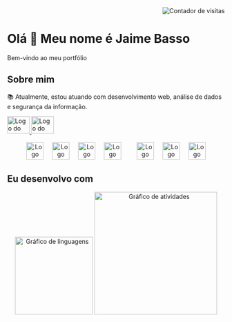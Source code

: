 <div align="right">
  <img src="https://profile-counter.glitch.me/jaimejunr/count.svg?" alt="Contador de visitas" />
</div>

<h1 align="left">Olá 👋 Meu nome é Jaime Basso</h1>

<p align="left">Bem-vindo ao meu portfólio</p>

<h2 align="left">Sobre mim</h2>

<p align="left">📚 Atualmente, estou atuando com desenvolvimento web, análise de dados e segurança da informação.</p>

<div align="left">
  <a href="https://www.linkedin.com/in/jaime-basso/" target="_blank">
    <img src="https://raw.githubusercontent.com/maurodesouza/profile-readme-generator/master/src/assets/icons/social/linkedin/default.svg" width="52" height="40" alt="Logo do LinkedIn" />
  </a>
  <a href="mailto:jaimeodairbassojuniorjaime@gmail.com" target="_blank">
    <img src="https://raw.githubusercontent.com/maurodesouza/profile-readme-generator/master/src/assets/icons/social/gmail/default.svg" width="52" height="40" alt="Logo do Gmail" />
  </a>
</div>

<br clear="both">

<div align="center">
  <img src="https://cdn.jsdelivr.net/gh/devicons/devicon/icons/typescript/typescript-original.svg" height="40" alt="Logo do TypeScript" />
  <img width="12" />
  <img src="https://cdn.jsdelivr.net/gh/devicons/devicon/icons/javascript/javascript-original.svg" height="40" alt="Logo do JavaScript" />
  <img width="12" />
  <img src="https://cdn.jsdelivr.net/gh/devicons/devicon/icons/react/react-original.svg" height="40" alt="Logo do React" />
  <img width="12" />
  <img src="https://cdn.jsdelivr.net/gh/devicons/devicon/icons/html5/html5-original.svg" height="40" alt="Logo do HTML5" />
  <img width="12" />
  <img width="12" />
  <img src="https://cdn.jsdelivr.net/gh/devicons/devicon/icons/css3/css3-original.svg" height="40" alt="Logo do CSS3" />
  <img width="12" />
  <img src="https://cdn.jsdelivr.net/gh/devicons/devicon/icons/python/python-original.svg" height="40" alt="Logo do Python" />
  <img width="12" />
  <img src="https://cdn.jsdelivr.net/gh/devicons/devicon/icons/java/java-original.svg" height="40" alt="Logo do Java" />
</div>

<h2 align="left">Eu desenvolvo com</h2>

<div align="center">
  <img src="https://github-readme-stats.vercel.app/api/top-langs?username=jaimejunr&locale=pt-br&hide_title=false&layout=compact&card_width=320&langs_count=6&theme=dracula&hide_border=false&order=2" height="180" alt="Gráfico de linguagens" />
  <img src="https://github-readme-activity-graph.vercel.app/graph?username=jaimejunr&radius=10&theme=dracula&area=true&order=5" height="284" alt="Gráfico de atividades" />
</div>

